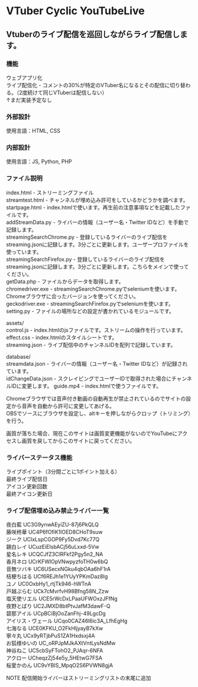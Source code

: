 # VTuber Cyclic YouTubeLive

## Vtuberのライブ配信を巡回しながらライブ配信します。  

### 機能  
ウェブアプリ化  
ライブ配信化 - コメントの30%が特定のVTuber名になるとその配信に切り替わる。（2度続けて同じVTuberは配信しない）  
↑まだ実装予定なし  

### 外部設計  
使用言語：HTML, CSS  

### 内部設計  
使用言語：JS, Python, PHP  

### ファイル説明  
index.html - ストリーミングファイル  
streamtest.html - チャンネルが埋め込み許可をしているかどうかを調べます。  
startpage.html - index.htmlで使います。再生前の注意事項などを記載したファイルです。  
addStreamData.py - ライバーの情報（ユーザー名・Twitter IDなど）を手動で記録します。  
streamingSearchChrome.py - 登録しているライバーのライブ配信をstreaming.jsonに記録します。3分ごとに更新します。ユーザープロファイルを使っています。  
streamingSearchFirefox.py - 登録しているライバーのライブ配信をstreaming.jsonに記録します。3分ごとに更新します。こちらをメインで使ってください。  
getData.php - ファイルからデータを取得します。  
chromedriver.exe - streamingSearchChrome.pyでseleniumを使います。Chromeブラウザに合ったバージョンを使ってください。  
geckodriver.exe - streamingSearchFirefox.pyでseleniumを使います。  
setting.py - ファイルの場所などの設定が書かれているモジュールです。  

assets/  
control.js - index.htmlのjsファイルです。ストリームの操作を行っています。  
effect.css - index.htmlのスタイルシートです。  
streaming.json - ライブ配信中のチャンネルIDを配列で記録しています。  

database/  
streamdata.json - ライバーの情報（ユーザー名・Twitter IDなど）が記録されています。  
idChangeData.json - スクレイピングでユーザーIDで取得された場合にチャンネルIDに変更します。
guide.mp4 - index.htmlで使うファイルです。  

Chromeブラウザでは音声付き動画の自動再生が禁止されているのでサイトの設定から音声を自動から許可に変更してあげる。  
OBSでソースにブラウザを設定し、altキーを押しながらクロップ（トリミング）を行う。  

画質が落ちた場合、現在このサイトは画質変更機能がないのでYouTubeにアクセスし画質を戻してからこのサイトに戻ってください。

### ライバーステータス機能
ライブポイント（3分間ごとに1ポイント加える）  
最終ライブ配信日  
アイコン更新回数  
最終アイコン更新日  

### ライブ配信埋め込み禁止ライバー一覧  
夜白藍      UC3G9ynwAEyiZU-87j6PkQLQ  
藤咲柊華    UC4P6fOfiK1lOED8CHoT9suw  
ジーク      UClxLspCGOP9Fy5Dvd7Kc77Q  
錫白レイ    UCuzEiEIsbACj56uLxxd-5Vw  
星名レキ    UCQCJfZ3ClRFkf2Pgy5n2_NA  
香月ネロ    UCrKFWIOpVNwpyzfoTH0w6bQ  
音無ツバキ  UC6USecxNGku4qbOAa6hF1rA  
桔梗ちはる  UCf6REJh1e1YUyYPKmDaz8Ig  
ユノ        UC0OxbHy1_rtjTk946-hWTnA  
戸越ぷらむ  UCk7cMvrfvH98Bfng58N_Zzw  
塩天使リエル UCE5rWcDxLPaaUFWOxzJFfNg  
夜野とばり  UC2JMXD8btPtvJafM3dawF-Q  
碧那アイル  UCpBCiBjOoZanFhj-49LgcDg  
アイリス・ヴェール UCqo0CAZ46l6ic3A_LfhEgHg  
七海なる    UCE0KFKU_O2FkHljyayB7kXw  
寧々丸      UCx9yRTjbPuS1ZA1Hxdsxj4A  
お狐様ゆいの  UC_oRPJpMJkAXtVntLysNdMw  
神谷ねこ    UC5cbSyFTohO2_PJAqr-6NFA  
アクロー    UCheqzZj54e5y_5HEtwG7FSA  
桜愛かのん  UC9vYBIS_MpqO2S6PVWN8gjA  

NOTE
配信開始ライバーはストリーミングリストの末尾に追加